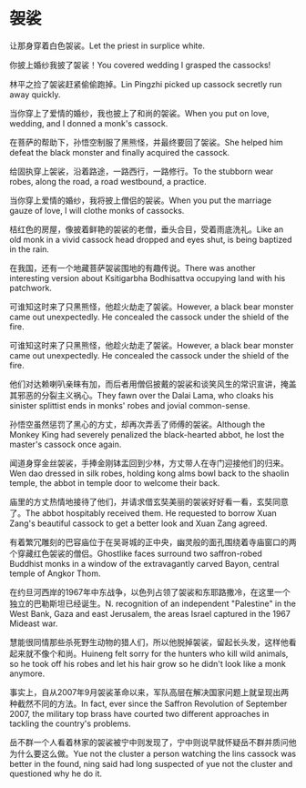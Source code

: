 # 袈裟

<p><span class="chinese">让那身穿着白色袈裟。</span><span class="english">Let the priest in surplice white.</span></p>

<p><span class="chinese">你披上婚纱我披了袈裟！</span><span class="english">You covered wedding I grasped the cassocks!</span></p>

<p><span class="chinese">林平之捡了袈裟赶紧偷偷跑掉。</span><span class="english">Lin Pingzhi picked up cassock secretly run away quickly.</span></p>

<p><span class="chinese">当你穿上了爱情的婚纱，我也披上了和尚的袈裟。</span><span class="english">When you put on love, wedding, and I donned a monk's cassock.</span></p>

<p><span class="chinese">在菩萨的帮助下，孙悟空制服了黑熊怪，并最终要回了袈裟。</span><span class="english">She helped him defeat the black monster and finally acquired the cassock.</span></p>

<p><span class="chinese">给固执穿上袈裟，沿着路途，一路西行，一路修行。</span><span class="english">To the stubborn wear robes, along the road, a road westbound, a practice.</span></p>

<p><span class="chinese">当你穿上爱情的婚纱，我将披上僧侣的袈裟。</span><span class="english">When you put the marriage gauze of love, I will clothe monks of cassocks.</span></p>

<p><span class="chinese">桔红色的房屋，像披着鲜艳的袈裟的老僧，垂头合目，受着雨底洗礼。</span><span class="english">Like an old monk in a vivid cassock head dropped and eyes shut, is being baptized in the rain.</span></p>

<p><span class="chinese">在我国，还有一个地藏菩萨袈裟围地的有趣传说。</span><span class="english">There was another interesting version about Ksitigarbha Bodhisattva occupying land with his patchwork.</span></p>

<p><span class="chinese">可谁知这时来了只黑熊怪，他趁火劫走了袈裟。</span><span class="english">However, a black bear monster came out unexpectedly. He concealed the cassock under the shield of the fire.</span></p>

<p><span class="chinese">可谁知这时来了只黑熊怪，他趁火劫走了袈裟。</span><span class="english">However, a black bear monster came out unexpectedly. He  concealed the cassock under the shield of the fire.</span></p>

<p><span class="chinese">他们对达赖喇叭亲睐有加，而后者用僧侣披戴的袈裟和谈笑风生的常识宣讲，掩盖其邪恶的分裂主义祸心。</span><span class="english">They fawn over the Dalai Lama, who cloaks his sinister splittist ends in monks' robes and jovial common-sense.</span></p>

<p><span class="chinese">孙悟空虽然惩罚了黑心的方丈，却再次弄丢了师傅的袈裟。</span><span class="english">Although the Monkey King had severely penalized the black-hearted abbot, he lost the master's cassock once again.</span></p>

<p><span class="chinese">闻道身穿金丝袈裟，手捧金刚钵盂回到少林，方丈带人在寺门迎接他们的归来。</span><span class="english">Wen dao dressed in silk robes, holding kong alms bowl back to the shaolin temple, the abbot in temple door to welcome their back.</span></p>

<p><span class="chinese">庙里的方丈热情地接待了他们，并请求借玄奘美丽的袈裟好好看一看，玄奘同意了。</span><span class="english">The abbot hospitably received them. He requested to borrow Xuan Zang's beautiful cassock to get a better look and Xuan Zang agreed.</span></p>

<p><span class="chinese">有着繁冗雕刻的巴容庙位于在吴哥城的正中央，幽灵般的面孔围绕着寺庙窗口的两个穿藏红色袈裟的僧侣。</span><span class="english">Ghostlike faces surround two saffron-robed Buddhist monks in a window of the extravagantly carved Bayon, central temple of Angkor Thom.</span></p>

<p><span class="chinese">在约旦河西岸的1967年中东战争，以色列占领了袈裟和东耶路撒冷，在这里一个独立的巴勒斯坦已经诞生。</span><span class="english">N. recognition of an independent "Palestine" in the West Bank, Gaza and east Jerusalem, the areas Israel captured in the 1967 Mideast war.</span></p>

<p><span class="chinese">慧能很同情那些杀死野生动物的猎人们，所以他脱掉袈裟，留起长头发，这样他看起来就不像个和尚。</span><span class="english">Huineng felt sorry for the hunters who kill wild animals, so he took off his robes and let his hair grow so he didn't look like a monk anymore.</span></p>

<p><span class="chinese">事实上，自从2007年9月袈裟革命以来，军队高层在解决国家问题上就呈现出两种截然不同的方法。</span><span class="english">In fact, ever since the Saffron Revolution of September 2007, the military top brass have courted two different approaches in tackling the country's problems.</span></p>

<p><span class="chinese">岳不群一个人看着林家的袈裟被宁中则发现了，宁中则说早就怀疑岳不群并质问他为什么要这么做。</span><span class="english">Yue not the cluster a person watching the lins cassock was better in the found, ning said had long suspected of yue not the cluster and questioned why he do it.</span></p>

